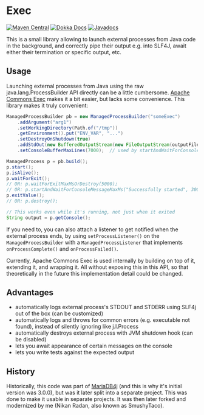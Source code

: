 # Exec
[![Maven Central](https://img.shields.io/maven-central/v/com.smushytaco/exec.svg?label=maven%20central)](https://central.sonatype.com/artifact/com.smushytaco/exec)
[![Dokka Docs](https://img.shields.io/badge/docs-dokka-brightgreen.svg)](https://smushytaco.github.io/Exec)
[![Javadocs](https://javadoc.io/badge2/com.smushytaco/exec/javadoc.svg)](https://javadoc.io/doc/com.smushytaco/exec)

This is a small library allowing to launch external processes from Java code in the background,
and correctly pipe their output e.g. into SLF4J, await either their termination or specific output, etc.

Usage
---

Launching external processes from Java using the raw java.lang.ProcessBuilder API directly can be a little cumbersome.
[Apache Commons Exec](https://commons.apache.org/proper/commons-exec/) makes it a bit easier, but lacks some convenience.
This library makes it truly convenient:

```java
ManagedProcessBuilder pb = new ManagedProcessBuilder("someExec")
    .addArgument("arg1")
    .setWorkingDirectory(Path.of("/tmp"))
    .getEnvironment().put("ENV_VAR", "...")
    .setDestroyOnShutdown(true)
    .addStdOut(new BufferedOutputStream(new FileOutputStream(outputFile)))
    .setConsoleBufferMaxLines(7000);  // used by startAndWaitForConsoleMessageMaxMs

ManagedProcess p = pb.build();
p.start();
p.isAlive();
p.waitForExit();
// OR: p.waitForExitMaxMsOrDestroy(5000);
// OR: p.startAndWaitForConsoleMessageMaxMs("Successfully started", 3000);
p.exitValue();
// OR: p.destroy();

// This works even while it's running, not just when it exited
String output = p.getConsole();
```

If you need to, you can also attach a listener to get notified when the external process ends, by using `setProcessListener()` on the `ManagedProcessBuilder` with a `ManagedProcessListener` that implements `onProcessComplete()` and `onProcessFailed()`.

Currently, Apache Commons Exec is used internally by building on top of it, extending it, and wrapping it.
All without exposing this in this API, so that theoretically in the future this implementation detail could be changed.

Advantages
---

* automatically logs external process's STDOUT and STDERR using SLF4j out of the box (can be customized)
* automatically logs and throws for common errors (e.g. executable not found), instead of silently ignoring like j.l.Process
* automatically destroys external process with JVM shutdown hook (can be disabled)
* lets you await appearance of certain messages on the console
* lets you write tests against the expected output

History
---

Historically, this code was part of [MariaDB4j](https://github.com/vorburger/MariaDB4j/) (and this is why it's initial version was 3.0.0),
but was it later split into a separate project. This was done to make it usable in separate projects. It was then later forked
and modernized by me (Nikan Radan, also known as SmushyTaco).
